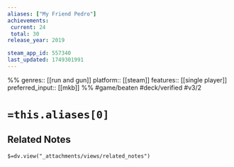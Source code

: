 ```yaml
---
aliases: ["My Friend Pedro"]
achievements:
 current: 24
 total: 30
release_year: 2019

steam_app_id: 557340
last_updated: 1749301991
---
```

%%
genres:: [[run and gun]]
platform:: [[steam]]
features:: [[single player]]
preferred_input:: [[mkb]]
%%
#game/beaten
#deck/verified 
#v3/2

# `=this.aliases[0]`
## Related Notes
`$=dv.view("_attachments/views/related_notes")`